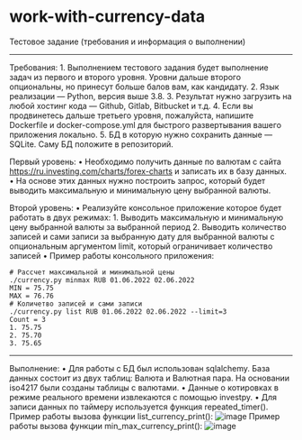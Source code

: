 # work-with-currency-data
Тестовое задание (требования и информация о выполнении)

------------------------
Требования:
    1. Выполнением тестового задания будет выполнение задач из первого и второго уровня. Уровни дальше второго опциональны, но принесут больше балов вам, как кандидату.
    2. Язык реализации — Python, версия выше 3.8.
    3. Результат нужно загрузить на любой хостинг кода — Github, Gitlab, Bitbucket и т.д.
    4. Если вы продвинетесь дальше третьего уровня, пожалуйста, напишите Dockerfile и docker-compose.yml для быстрого развертывания вашего приложения локально.
    5. БД в которую нужно сохранить данные — SQLite. Саму БД положите в репозиторий.
    
Первый уровень:
    •	Необходимо получить данные по валютам с сайта https://ru.investing.com/charts/forex-charts и записать их в базу данных.
    •	На основе этих данных нужно построить запрос, который будет выводить максимальную и минимальную цену выбранной валюты.

Второй уровень:
    •	Реализуйте консольное приложение которое будет работать в двух режимах:
    1. Выводить максимальную и минимальную цену выбранной валюты за выбранной период
    2. Выводить количество записей и сами записи за выбранную дату для выбранной валюты с опциональным аргументом limit, который ограничивает количество записей
    •	Пример работы консольного приложения:
 
    # Рассчет максимальной и минимальной цены
    ./currency.py minmax RUB 01.06.2022 02.06.2022
    MIN = 75.75
    MAX = 76.76
    # Количетво записей и сами записи
    ./currency.py list RUB 01.06.2022 02.06.2022 --limit=3
    Count = 3
    1. 75.75
    2. 75.70
    3. 75.65
------------------------
Выполнение:
    • Для работы с БД был использован sqlalchemy. База данных состоит из двух таблиц: Валюта и Валютная пара. На основании iso4217 были созданы таблицы с валютами. 
    • Данные о котировках в режиме реального времени извлекаются с помощью investpy.
    • Для записи данных по таймеру используется функция repeated_timer().
Пример работы вызова функции list_currency_print():
![image](https://user-images.githubusercontent.com/68858558/173066304-00a9bdb3-b6c1-4d93-a06d-7611847e3399.png)
Пример работы вызова функции min_max_currency_print():
![image](https://user-images.githubusercontent.com/68858558/173066727-15127f5a-ad59-4f4c-abef-fd3f0acecc53.png)

